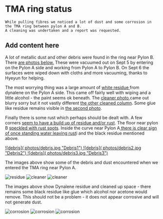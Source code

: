 # TMA ring status

```{abstract}
While pulling fibres we noticed a lot of dust and some corrosion in the TMA ring between pylon A and B. 
A cleaning was undertaken and a report was requested. 
```

## Add content here

A lot of metallic dust and other debris were found in the ring near Pylon B. 
There <a href="#debris">are photos below.</a>
These were vacuumed out on Sept 5 by entering on the Pylon A side and working from Pylon A to Pylon B. 
On Sept 6 the surfaces were wiped down with cloths and more vacuuming, thanks to Hyeyun for helping.

The most worrying thing was a large amount of <a href="#residue"> white residue </a>  from dynalene on the Pylon A side. 
This came off fairly well with wiping and a little alcohol - the paint seems ok beneath.
The <a href="#cleaner2"> cleaner photo </a> came out blurry sorry but it not vastly different <a href="#cleaner"> the other cleaned column</a>. 
Some glue like residue remains visible in <a href="#cleaner">the second photo</a>. 

Finally there is some rust which perhaps should be dealt with. 
A few corners  <a href="#corosion"> seem to have a build up of residue and/or rust</a>. 
The floor near pylon B <a href="#corosion2"> speckled with rust spots</a>. 
Inside the curve near Pylon A<a href="#corosion3">  there is clear sign of once standing water leaving rust</a>i and the black residue mentioned above. 


<a href="debris">
![debris]( photos/debris.jpg "Debris1")
![debris]( photos/debris2.jpg "Debris2")
![debris]( photos/debris3.jpg "Debris3")
</a>

The images above show some of the debris and dust encountered when we entered the TMA ring near Pylon A. 

<a name="residue">![residue]( photos/residue.jpg "Residue from dynalene")</a>
<a name="cleaner2">![cleaner]( photos/cleaner-bad.jpg "After cleaning (bad photo)")</a>
<a name="cleaner">![cleaner]( photos/cleaner.jpg "After cleaning (different column")</a>

The images above show Dynalene residue and cleaned up space - there remains some black residue like glue which alcohol nor acetone would remove. 
This should not be a problem - it does not appear corrosive and will not generate dust. 

<a name="corosion">![corrosion]( photos/corosion.jpg "Corrosion in corner ")</a>
<a name="corosion2">![corrosion]( photos/corosion2.jpg "Corrosion on floor ")</a>
<a name="corosion3">![corrosion]( photos/corosion3.jpg "Corrosion in curve near Pylon A  as well as black residue")</a>
